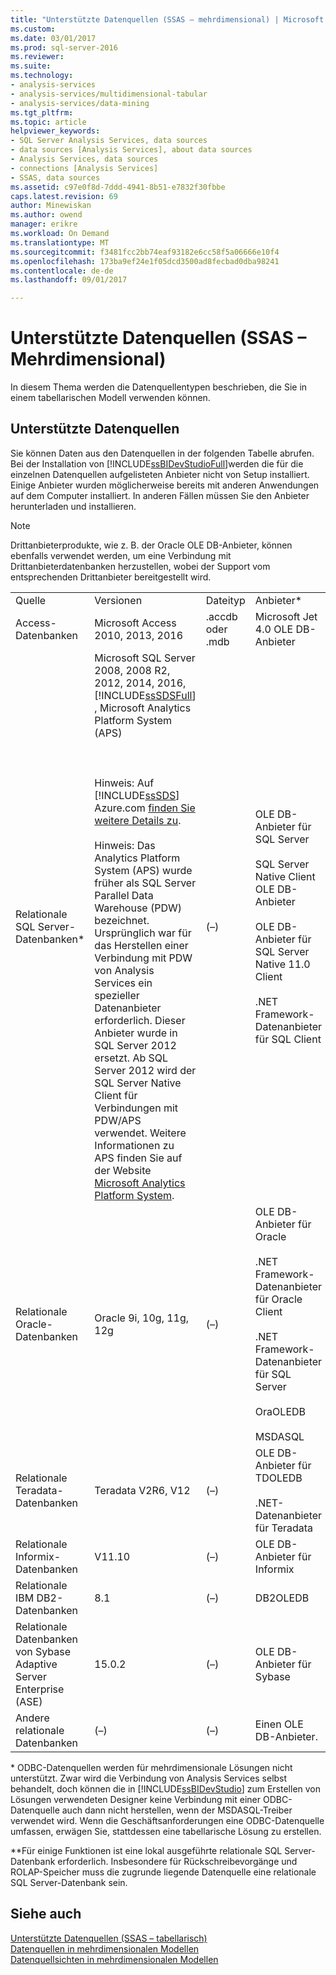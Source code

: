 ```yaml
---
title: "Unterstützte Datenquellen (SSAS – mehrdimensional) | Microsoft Docs"
ms.custom: 
ms.date: 03/01/2017
ms.prod: sql-server-2016
ms.reviewer: 
ms.suite: 
ms.technology:
- analysis-services
- analysis-services/multidimensional-tabular
- analysis-services/data-mining
ms.tgt_pltfrm: 
ms.topic: article
helpviewer_keywords:
- SQL Server Analysis Services, data sources
- data sources [Analysis Services], about data sources
- Analysis Services, data sources
- connections [Analysis Services]
- SSAS, data sources
ms.assetid: c97e0f8d-7ddd-4941-8b51-e7832f30fbbe
caps.latest.revision: 69
author: Minewiskan
ms.author: owend
manager: erikre
ms.workload: On Demand
ms.translationtype: MT
ms.sourcegitcommit: f3481fcc2bb74eaf93182e6cc58f5a06666e10f4
ms.openlocfilehash: 173ba9ef24e1f05dcd3500ad8fecbad0dba98241
ms.contentlocale: de-de
ms.lasthandoff: 09/01/2017

---
```

# <a name="supported-data-sources-ssas---multidimensional"></a>Unterstützte Datenquellen (SSAS – Mehrdimensional)
  In diesem Thema werden die Datenquellentypen beschrieben, die Sie in einem tabellarischen Modell verwenden können.  
  
##  <a name="bkmk_supported_ds"></a> Unterstützte Datenquellen  
 Sie können Daten aus den Datenquellen in der folgenden Tabelle abrufen. Bei der Installation von [!INCLUDE[ssBIDevStudioFull](../../includes/ssbidevstudiofull-md.md)]werden die für die einzelnen Datenquellen aufgelisteten Anbieter nicht von Setup installiert. Einige Anbieter wurden möglicherweise bereits mit anderen Anwendungen auf dem Computer installiert. In anderen Fällen müssen Sie den Anbieter herunterladen und installieren.  
  
> [!NOTE]  
>  Drittanbieterprodukte, wie z.&#160;B. der Oracle OLE DB-Anbieter, können ebenfalls verwendet werden, um eine Verbindung mit Drittanbieterdatenbanken herzustellen, wobei der Support vom entsprechenden Drittanbieter bereitgestellt wird.  
  
|||||  
|-|-|-|-|  
|Quelle|Versionen|Dateityp|Anbieter*|  
|Access-Datenbanken|Microsoft Access 2010, 2013, 2016|.accdb oder .mdb|Microsoft Jet 4.0 OLE DB-Anbieter|  
|Relationale SQL Server-Datenbanken*|Microsoft SQL Server 2008, 2008 R2, 2012, 2014, 2016, [!INCLUDE[ssSDSFull](../../includes/sssdsfull-md.md)] , Microsoft Analytics Platform System (APS)<br /><br /> <br /><br /> Hinweis: Auf [!INCLUDE[ssSDS](../../includes/sssds-md.md)] Azure.com [finden Sie weitere Details zu](http://go.microsoft.com/fwlink/?LinkID=157856).<br /><br /> Hinweis: Das Analytics Platform System (APS) wurde früher als SQL Server Parallel Data Warehouse (PDW) bezeichnet. Ursprünglich war für das Herstellen einer Verbindung mit PDW von Analysis Services ein spezieller Datenanbieter erforderlich. Dieser Anbieter wurde in SQL Server 2012 ersetzt. Ab SQL Server 2012 wird der SQL Server Native Client für Verbindungen mit PDW/APS verwendet. Weitere Informationen zu APS finden Sie auf der Website [Microsoft Analytics Platform System](http://www.microsoft.com/en-us/server-cloud/products/analytics-platform-system/resources.aspx).|(–)|OLE DB-Anbieter für SQL Server<br /><br /> SQL Server Native Client OLE DB-Anbieter<br /><br /> OLE DB-Anbieter für SQL Server Native 11.0 Client<br /><br /> .NET Framework-Datenanbieter für SQL Client|  
|Relationale Oracle-Datenbanken|Oracle 9i, 10g, 11g, 12g|(–)|OLE DB-Anbieter für Oracle<br /><br /> .NET Framework-Datenanbieter für Oracle Client<br /><br /> .NET Framework-Datenanbieter für SQL Server<br /><br /> OraOLEDB<br /><br /> MSDASQL|  
|Relationale Teradata-Datenbanken|Teradata V2R6, V12|(–)|OLE DB-Anbieter für TDOLEDB<br /><br /> .NET-Datenanbieter für Teradata|  
|Relationale Informix-Datenbanken|V11.10|(–)|OLE DB-Anbieter für Informix|  
|Relationale IBM DB2-Datenbanken|8.1|(–)|DB2OLEDB|  
|Relationale Datenbanken von Sybase Adaptive Server Enterprise (ASE)|15.0.2|(–)|OLE DB-Anbieter für Sybase|  
|Andere relationale Datenbanken|(–)|(–)|Einen OLE DB-Anbieter.|  
  
 \* ODBC-Datenquellen werden für mehrdimensionale Lösungen nicht unterstützt. Zwar wird die Verbindung von Analysis Services selbst behandelt, doch können die in [!INCLUDE[ssBIDevStudio](../../includes/ssbidevstudio-md.md)] zum Erstellen von Lösungen verwendeten Designer keine Verbindung mit einer ODBC-Datenquelle auch dann nicht herstellen, wenn der MSDASQL-Treiber verwendet wird. Wenn die Geschäftsanforderungen eine ODBC-Datenquelle umfassen, erwägen Sie, stattdessen eine tabellarische Lösung zu erstellen.  
  
 **Für einige Funktionen ist eine lokal ausgeführte relationale SQL Server-Datenbank erforderlich. Insbesondere für Rückschreibevorgänge und ROLAP-Speicher muss die zugrunde liegende Datenquelle eine relationale SQL Server-Datenbank sein.  
  
## <a name="see-also"></a>Siehe auch  
 [Unterstützte Datenquellen &#40;SSAS – tabellarisch&#41;](../../analysis-services/tabular-models/data-sources-supported-ssas-tabular.md)   
 [Datenquellen in mehrdimensionalen Modellen](../../analysis-services/multidimensional-models/data-sources-in-multidimensional-models.md)   
 [Datenquellsichten in mehrdimensionalen Modellen](../../analysis-services/multidimensional-models/data-source-views-in-multidimensional-models.md)  
  
  

